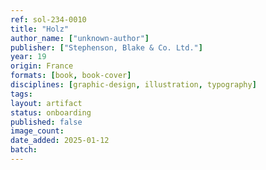```yaml
---
ref: sol-234-0010
title: "Holz"
author_name: ["unknown-author"]
publisher: ["Stephenson, Blake & Co. Ltd."]
year: 19
origin: France
formats: [book, book-cover]
disciplines: [graphic-design, illustration, typography]
tags:
layout: artifact
status: onboarding
published: false
image_count:
date_added: 2025-01-12
batch:
---
```

